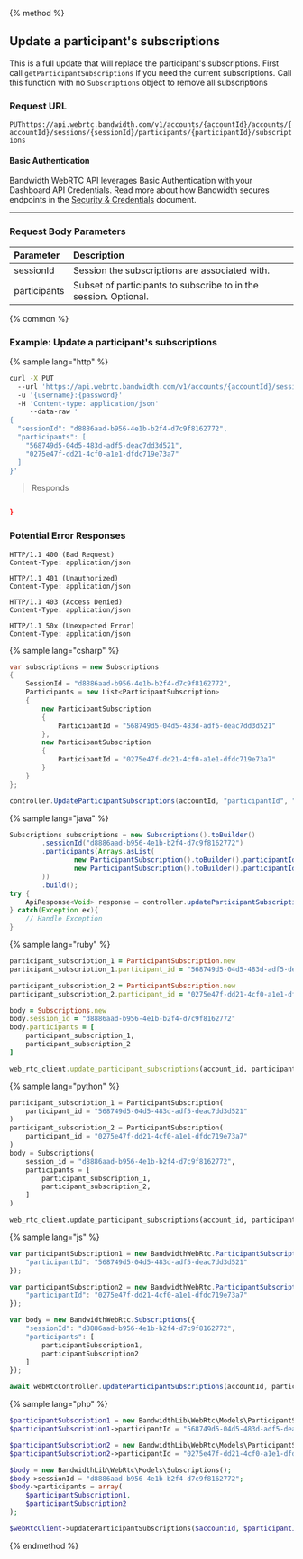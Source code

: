 {% method %}

## Update a participant's subscriptions

This is a full update that will replace the participant's subscriptions. First call `getParticipantSubscriptions` if you need the current subscriptions. Call this function with no `Subscriptions` object to remove all subscriptions


### Request URL
<code class="put">PUT</code>`https://api.webrtc.bandwidth.com/v1/accounts/{accountId}/accounts/{accountId}/sessions/{sessionId}/participants/{participantId}/subscriptions`

#### Basic Authentication

Bandwidth WebRTC API leverages Basic Authentication with your Dashboard API Credentials. Read more about how Bandwidth secures endpoints in the [Security & Credentials](../../../guides/accountCredentials.md) document.

---

### Request Body Parameters
| Parameter                   | Description                                                                                       
|:----------------------------|:--------------------------------------------------------------------------------------------------
| sessionId                   | Session the subscriptions are associated with.                                                    
| participants                | Subset of participants to subscribe to in the session. Optional.                                  




{% common %}

### Example: Update a participant's subscriptions

{% sample lang="http" %}
```bash
curl -X PUT 
  --url 'https://api.webrtc.bandwidth.com/v1/accounts/{accountId}/sessions/{sessionId}/participants/{participantId}/subscriptions' 
  -u '{username}:{password}' 
  -H 'Content-type: application/json' 
	 --data-raw '
{
  "sessionId": "d8886aad-b956-4e1b-b2f4-d7c9f8162772",
  "participants": [
    "568749d5-04d5-483d-adf5-deac7dd3d521",
    "0275e47f-dd21-4cf0-a1e1-dfdc719e73a7"
  ]
}'
```

> Responds

```json

}
```

### Potential Error Responses

```http
HTTP/1.1 400 (Bad Request)
Content-Type: application/json
```

```http
HTTP/1.1 401 (Unauthorized)
Content-Type: application/json
```

```http
HTTP/1.1 403 (Access Denied)
Content-Type: application/json
```

```http
HTTP/1.1 50x (Unexpected Error)
Content-Type: application/json
```

{% sample lang="csharp" %}

```csharp
var subscriptions = new Subscriptions
{
    SessionId = "d8886aad-b956-4e1b-b2f4-d7c9f8162772",
    Participants = new List<ParticipantSubscription>
    {
        new ParticipantSubscription
        {
            ParticipantId = "568749d5-04d5-483d-adf5-deac7dd3d521"
        },
        new ParticipantSubscription
        {
            ParticipantId = "0275e47f-dd21-4cf0-a1e1-dfdc719e73a7"
        }
    }
};

controller.UpdateParticipantSubscriptions(accountId, "participantId", "sessionId", subscriptions);
```

{% sample lang="java" %}

```java
Subscriptions subscriptions = new Subscriptions().toBuilder()
        .sessionId("d8886aad-b956-4e1b-b2f4-d7c9f8162772")
        .participants(Arrays.asList(
                new ParticipantSubscription().toBuilder().participantId("568749d5-04d5-483d-adf5-deac7dd3d521").build(),
                new ParticipantSubscription().toBuilder().participantId("0275e47f-dd21-4cf0-a1e1-dfdc719e73a7").build()
        ))
        .build();
try {
    ApiResponse<Void> response = controller.updateParticipantSubscriptions(accountId, "sessionId", "participantId", subscriptions);
} catch(Exception ex){
    // Handle Exception
}
```

{% sample lang="ruby" %}

```ruby
participant_subscription_1 = ParticipantSubscription.new
participant_subscription_1.participant_id = "568749d5-04d5-483d-adf5-deac7dd3d521"

participant_subscription_2 = ParticipantSubscription.new
participant_subscription_2.participant_id = "0275e47f-dd21-4cf0-a1e1-dfdc719e73a7"

body = Subscriptions.new
body.session_id = "d8886aad-b956-4e1b-b2f4-d7c9f8162772"
body.participants = [
    participant_subscription_1,
    participant_subscription_2
]

web_rtc_client.update_participant_subscriptions(account_id, participant_id, session_id, :body => body)
```

{% sample lang="python" %}

```python
participant_subscription_1 = ParticipantSubscription(
    participant_id = "568749d5-04d5-483d-adf5-deac7dd3d521"
)
participant_subscription_2 = ParticipantSubscription(
    participant_id = "0275e47f-dd21-4cf0-a1e1-dfdc719e73a7"
)
body = Subscriptions(
    session_id = "d8886aad-b956-4e1b-b2f4-d7c9f8162772",
    participants = [
        participant_subscription_1,
        participant_subscription_2,
    ]
)

web_rtc_client.update_participant_subscriptions(account_id, participant_id, session_id, body)
```

{% sample lang="js" %}

```js
var participantSubscription1 = new BandwidthWebRtc.ParticipantSubscription({
    "participantId": "568749d5-04d5-483d-adf5-deac7dd3d521"
});

var participantSubscription2 = new BandwidthWebRtc.ParticipantSubscription({
    "participantId": "0275e47f-dd21-4cf0-a1e1-dfdc719e73a7"
});

var body = new BandwidthWebRtc.Subscriptions({
    "sessionId": "d8886aad-b956-4e1b-b2f4-d7c9f8162772",
    "participants": [
        participantSubscription1,
        participantSubscription2
    ]
});

await webRtcController.updateParticipantSubscriptions(accountId, participantId, sessionId, body);
```

{% sample lang="php" %}

```php
$participantSubscription1 = new BandwidthLib\WebRtc\Models\ParticipantSubscription();
$participantSubscription1->participantId = "568749d5-04d5-483d-adf5-deac7dd3d521";

$participantSubscription2 = new BandwidthLib\WebRtc\Models\ParticipantSubscription();
$participantSubscription2->participantId = "0275e47f-dd21-4cf0-a1e1-dfdc719e73a7";

$body = new BandwidthLib\WebRtc\Models\Subscriptions();
$body->sessionId = "d8886aad-b956-4e1b-b2f4-d7c9f8162772";
$body->participants = array(
    $participantSubscription1,
    $participantSubscription2
);

$webRtcClient->updateParticipantSubscriptions($accountId, $participantId, $sessionId, $body);
```

{% endmethod %}
